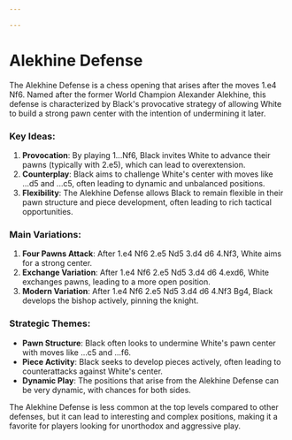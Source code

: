 ```yaml
---

---
```

# Alekhine Defense

The Alekhine Defense is a chess opening that arises after the moves 1.e4 Nf6. Named after the former World Champion Alexander Alekhine, this defense is characterized by Black's provocative strategy of allowing White to build a strong pawn center with the intention of undermining it later.

### Key Ideas:
1. **Provocation**: By playing 1...Nf6, Black invites White to advance their pawns (typically with 2.e5), which can lead to overextension.
2. **Counterplay**: Black aims to challenge White's center with moves like ...d5 and ...c5, often leading to dynamic and unbalanced positions.
3. **Flexibility**: The Alekhine Defense allows Black to remain flexible in their pawn structure and piece development, often leading to rich tactical opportunities.

### Main Variations:
1. **Four Pawns Attack**: After 1.e4 Nf6 2.e5 Nd5 3.d4 d6 4.Nf3, White aims for a strong center.
2. **Exchange Variation**: After 1.e4 Nf6 2.e5 Nd5 3.d4 d6 4.exd6, White exchanges pawns, leading to a more open position.
3. **Modern Variation**: After 1.e4 Nf6 2.e5 Nd5 3.d4 d6 4.Nf3 Bg4, Black develops the bishop actively, pinning the knight.

### Strategic Themes:
- **Pawn Structure**: Black often looks to undermine White's pawn center with moves like ...c5 and ...f6.
- **Piece Activity**: Black seeks to develop pieces actively, often leading to counterattacks against White's center.
- **Dynamic Play**: The positions that arise from the Alekhine Defense can be very dynamic, with chances for both sides.

The Alekhine Defense is less common at the top levels compared to other defenses, but it can lead to interesting and complex positions, making it a favorite for players looking for unorthodox and aggressive play.